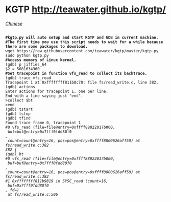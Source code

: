 KGTP http://teawater.github.io/kgtp/
====
*[Chinese](http://teawater.github.io/kgtp/indexcn.html)*<br>

<pre><code>
<b>#kgtp.py will auto setup and start KGTP and GDB in current machine.
#The first time you use this script needs to wait for a while because there are some packages to download.</b>
wget https://raw.githubusercontent.com/teawater/kgtp/master/kgtp.py
sudo python kgtp.py
<b>#Access memory of Linux kernel.</b>
(gdb) p jiffies_64
$2 = 5081634360
<b>#Set tracepoint in function vfs_read to collect its backtrace.</b>
(gdb) trace vfs_read
Tracepoint 1 at 0xffffffff811b8c70: file fs/read_write.c, line 382.
(gdb) actions 
Enter actions for tracepoint 1, one per line.
End with a line saying just "end".
>collect $bt
>end
(gdb) tstart 
(gdb) tstop 
(gdb) tfind 
Found trace frame 0, tracepoint 1
#0 vfs_read (file=file@entry=0xffff88022017b000, 
 buf=buf@entry=0x7fff0fdd80f0 <Address 0x7fff0fdd80f0 out of bounds>, 
 count=count@entry=16, pos=pos@entry=0xffff8800626aff50) at fs/read_write.c:382
382 {
(gdb) bt
#0 vfs_read (file=file@entry=0xffff88022017b000, 
 buf=buf@entry=0x7fff0fdd80f0 <Address 0x7fff0fdd80f0 out of bounds>, 
 count=count@entry=16, pos=pos@entry=0xffff8800626aff50) at fs/read_write.c:382
#1 0xffffffff811b9819 in SYSC_read (count=16, 
 buf=0x7fff0fdd80f0 <Address 0x7fff0fdd80f0 out of bounds>, fd=<optimized out>)
 at fs/read_write.c:506
</code></pre>